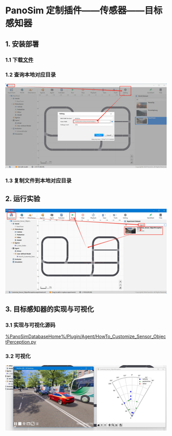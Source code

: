 # PanoSim 定制插件——传感器——目标感知器

## 1. 安装部署

### 1.1 下载[文件](./PanoSimDatabase)

### 1.2 查询本地对应目录
![image](../../Bus/ego/docs/images/folder.jpg)

### 1.3 复制文件到本地对应目录

## 2. 运行实验
![image](docs/images/open.jpg)

## 3. 目标感知器的实现与可视化

### 3.1 实现与可视化源码
[%PanoSimDatabaseHome%/Plugin/Agent/HowTo_Customize_Sensor_ObjectPerception.py](PanoSimDatabase/Plugin/Agent/HowTo_Customize_Sensor_ObjectPerception.py)

### 3.2 可视化
![image](docs/images/visualization.jpg)